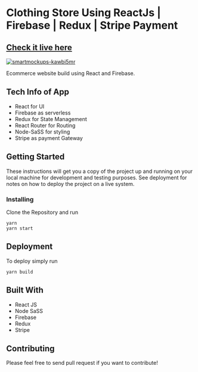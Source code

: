 # Clothing Store Using ReactJs | Firebase | Redux | Stripe Payment

## [Check it live here](https://meshstore.netlify.app/)

<a href=""><img src="https://i.ibb.co/xGMnHwh/Screenshot-2020-06-17-Mesh-Online-Clothing-Store.jpg" alt="smartmockups-kawbi5mr" border="0" /></a>

Ecommerce website build using React and Firebase.

## Tech Info of App

- React for UI
- Firebase as serverless
- Redux for State Management
- React Router for Routing
- Node-SaSS for styling
- Stripe as payment Gateway

## Getting Started

These instructions will get you a copy of the project up and running on your local machine for development and testing purposes. See deployment for notes on how to deploy the project on a live system.

### Installing

Clone the Repository and run

```
yarn
yarn start
```

## Deployment

To deploy simply run

```
yarn build
```

## Built With

- React JS
- Node SaSS
- Firebase
- Redux
- Stripe

## Contributing

Please feel free to send pull request if you want to contribute!
